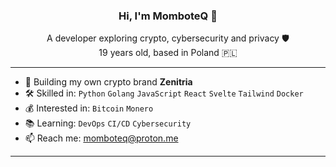 <div align="center">

### Hi, I'm MomboteQ 👋  
A developer exploring crypto, cybersecurity and privacy 🛡️<br/>
19 years old, based in Poland 🇵🇱

</div>

---
- 🚀 Building my own crypto brand **Zenitria**
- 🛠️ Skilled in: `Python` `Golang` `JavaScript` `React` `Svelte` `Tailwind` `Docker`
- 💰 Interested in: `Bitcoin` `Monero`
- 📚 Learning: `DevOps` `CI/CD` `Cybersecurity`
- 📫 Reach me: [momboteq@proton.me](mailto:momboteq@proton.me)
---
